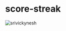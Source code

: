 

# score-streak
<p><img align="center" src="https://github-readme-streak-stats.herokuapp.com/?user=srivickynesh&theme=dark" alt="srivickynesh" /></p>

